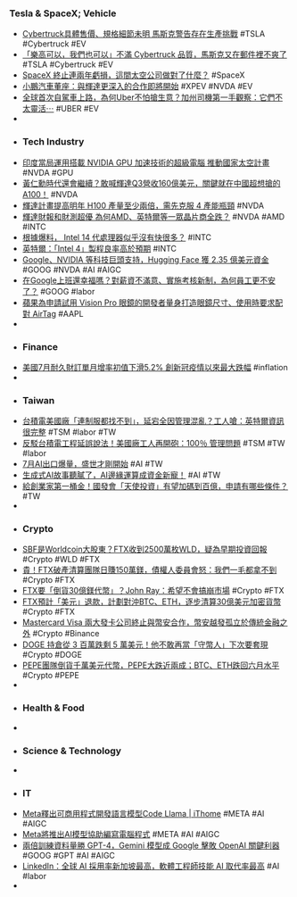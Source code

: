 ### Tesla & SpaceX; Vehicle
- [Cybertruck具體售價、規格細節未明 馬斯克警告存在生產挑戰](https://news.cnyes.com/news/id/5301774) #TSLA #Cybertruck #EV
- [「樂高可以，我們也可以」不滿 Cybertruck 品質，馬斯克又在郵件裡不爽了](https://www.inside.com.tw/article/32608-elon-musk-mad-about-cybertruck-looking-sloopy) #TSLA #Cybertruck #EV
- [SpaceX 終止連兩年虧損，這間太空公司做對了什麼？](https://www.inside.com.tw/article/32610-spacex-turned-profitable) #SpaceX
- [小鵬汽車董座：與輝達更深入的合作即將開始](https://technews.tw/2023/08/24/xiaoopeng-and-nvidia-will-have-more-in-depth-cooperation/) #XPEV #NVDA #EV
- [全球首次自駕車上路，為何Uber不怕搶生意？加州司機第一手觀察：它們不太靈活⋯](https://www.bnext.com.tw/article/76498/waymo-cruise-robotaxis-san-francisco) #UBER #EV
-
- ### Tech Industry
- [印度當局運用搭載 NVIDIA GPU 加速技術的超級電腦 推動國家太空計畫](https://www.nvidia.com/zh-tw/about-nvidia/press-releases/2012/isro-gpu-accelerated-supercomputer-20120619/) #NVDA #GPU
- [黃仁勳時代還會繼續？敢喊輝達Q3營收160億美元，關鍵就在中國超想搶的A100！](https://www.bnext.com.tw/article/76497/nvidia-second-quarter-earning-call) #NVDA
- [輝達計畫提高明年 H100 產量至少兩倍，需先克服 4 產能瓶頸](https://technews.tw/2023/08/25/nvidia-gpu-2024-tsmc/) #NVDA
- [輝達財報和財測超優 為何AMD、英特爾等一眾晶片商全跌？](https://m.cnyes.com/news/id/5301780) #NVDA #AMD #INTC
- [根據爆料， Intel 14 代處理器似乎沒有快很多？](https://www.kocpc.com.tw/archives/507280) #INTC
- [英特爾：「Intel 4」製程良率高於預期](https://technews.tw/2023/08/24/the-yield-rate-of-intel-4-is-higher-than-expected/) #INTC
- [Google、NVIDIA 等科技巨頭支持，Hugging Face 獲 2.35 億美元資金](https://finance.technews.tw/2023/08/25/hugging-face-raises-235m-from-investors/) #GOOG #NVDA #AI #AIGC
- [在Google上班還幸福嗎？對薪資不滿意、實施考核新制，為何員工更不安了？](https://www.bnext.com.tw/article/76462/google-happy-business) #GOOG #labor
- [蘋果為申請試用 Vision Pro 眼鏡的開發者量身打造眼鏡尺寸、使用時要求配對 AirTag](https://www.techbang.com/posts/108376-apple-customizes-the-size-for-approved-vision-pro-glasses) #AAPL
-
- ### Finance
- [美國7月耐久財訂單月增率初值下滑5.2% 創新冠疫情以來最大跌幅](https://m.cnyes.com/news/id/5301670) #inflation
-
- ### Taiwan
- [台積電美國廠「連制服都找不到」，延宕全因管理混亂？工人嗆：英特爾資訊很完整](https://www.bnext.com.tw/article/76493/arizona-worker-against-tsmc) #TSM #labor #TW
- [反駁台積電工程延誤說法！美國廠工人再開砲：100％ 管理問題](https://technews.tw/2023/08/24/us-workers-talks-the-reason-why-tsmc-arizona-plant-delayed/) #TSM #TW #labor
- [7月AI出口爆量，盛世才剛開始](https://m.cnyes.com/news/id/5300700) #AI #TW
- [生成式AI故事聽膩了，AI邊緣運算成資金新寵！](https://news.cnyes.com/news/id/5302643) #AI #TW
- [給創業家第一桶金！國發會「天使投資」有望加碼到百億，申請有哪些條件？](https://www.bnext.com.tw/article/76479/angelinvestment-taiwan-startup) #TW
-
- ### Crypto
- [SBF是Worldcoin大股東？FTX收到2500萬枚WLD，疑為早期投資回報](https://www.blocktempo.com/ftx-liquidator-address-received-worldcoin-transfer-of-25-million-wld/) #Crypto #WLD #FTX
- [貴！FTX破產清算團隊日賺150萬鎂，債權人委員會怒：我們一毛都拿不到](https://www.blocktempo.com/creditors-committee-ftx-bankruptcy-burn-1-5m-legal-costs-every-day/) #Crypto #FTX
- [FTX要「倒貨30億鎂代幣」？John Ray：希望不會搞崩市場](https://www.blocktempo.com/ftx-cooperate-galaxy-to-sell-stake-and-hedge-its-crypto-assets/) #Crypto #FTX
- [FTX預計「美元」退款，計劃對沖BTC、ETH，逐步清算30億美元加密貨幣](https://abmedia.io/ftx-taps-galaxy-to-deal-with-crypto) #Crypto #FTX
- [Mastercard Visa 兩大發卡公司終止與幣安合作，幣安越發孤立於傳統金融之外](https://abmedia.io/mastercard-binance-to-end-crypto-card-partnership) #Crypto #Binance
- [DOGE 持倉從 3 百萬跌剩 5 萬美元！他不敢再當「守幣人」下次要套現](https://blockcast.it/2023/08/24/dogecoin-millionaires-fortune-fell-from-3m-to-50000/) #Crypto #DOGE
- [PEPE團隊倒貨千萬美元代幣，PEPE大跌近兩成；BTC、ETH跌回六月水平](https://abmedia.io/crypto-market-plunged) #Crypto #PEPE
-
- ### Health & Food
-
- ### Science & Technology
-
- ### IT
- [Meta釋出可商用程式開發語言模型Code Llama | iThome](https://www.ithome.com.tw/news/158436) #META #AI #AIGC
- [Meta將推出AI模型協助編寫電腦程式](https://news.cnyes.com/news/id/5301673) #META #AI #AIGC
- [兩倍訓練資料量勝 GPT-4，Gemini 模型成 Google 擊敗 OpenAI 關鍵利器](https://technews.tw/2023/08/25/next-generation-foundation-model-gemini-to-launch-this-fall/) #GOOG #GPT #AI #AIGC
- [LinkedIn：全球 AI 採用率新加坡最高，軟體工程師技能 AI 取代率最高](https://technews.tw/2023/08/24/linkedin-singapore-workers-are-the-worlds-fastest-in-adopting-ai-skills/) #AI #labor
-
